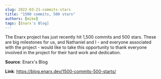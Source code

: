```yaml
---
slug: 2022-03-21-commits-stars
title: "1500 commits, 500 stars"
authors: [mike]
tags: [Enarx's Blog]
---
```

The Enarx project has just recently hit 1,500 commits and 500 stars. These are big milestones for us, and Nathaniel and I - and everyone associated with the project - would like to take this opportunity to thank everyone involved in the project for their hard work and dedication.

**Source**: Enarx's Blog

**Link**: https://blog.enarx.dev/1500-commits-500-starts/